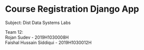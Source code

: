 # Course Registration Django App

Subject: Dist Data Systems Labs

Team 12:<br />Rojan Sudev - 2019H1030008H <br />
Faishal Hussain Siddiqui - 2019H1030012H
